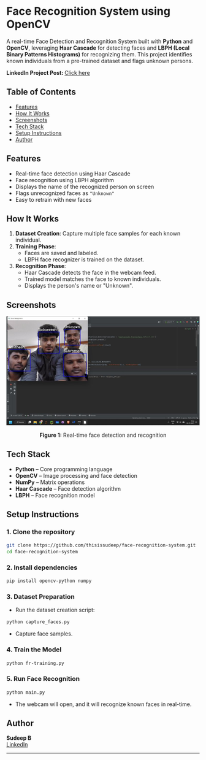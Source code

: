 # Face Recognition System using OpenCV

A real-time Face Detection and Recognition System built with **Python** and **OpenCV**, leveraging **Haar Cascade** for detecting faces and **LBPH (Local Binary Patterns Histograms)** for recognizing them. This project identifies known individuals from a pre-trained dataset and flags unknown persons.

<strong>LinkedIn Project Post: </strong>[Click here](https://www.linkedin.com/posts/thisissudeep_python-computervision-opencv-activity-7290931300725665792-82Ip)



## Table of Contents

- [Features](#features)
- [How It Works](#how-it-works)
- [Screenshots](#screenshots)
- [Tech Stack](#tech-stack)
- [Setup Instructions](#setup-instructions)
- [Author](#author)



## Features

- Real-time face detection using Haar Cascade
- Face recognition using LBPH algorithm
- Displays the name of the recognized person on screen
- Flags unrecognized faces as `"Unknown"`
- Easy to retrain with new faces



## How It Works

1. **Dataset Creation**: Capture multiple face samples for each known individual.
2. **Training Phase**:
   - Faces are saved and labeled.
   - LBPH face recognizer is trained on the dataset.
3. **Recognition Phase**:
   - Haar Cascade detects the face in the webcam feed.
   - Trained model matches the face to known individuals.
   - Displays the person's name or "Unknown".



## Screenshots

<div align="center">
  <img src="./assets/recognition.jpg" alt="Recognition" width="600">
  <p><strong>Figure 1:</strong> Real-time face detection and recognition</p>
</div>


##  Tech Stack

- **Python** – Core programming language
- **OpenCV** – Image processing and face detection
- **NumPy** – Matrix operations
- **Haar Cascade** – Face detection algorithm
- **LBPH** – Face recognition model



## Setup Instructions

### 1. Clone the repository

```bash
git clone https://github.com/thisissudeep/face-recognition-system.git
cd face-recognition-system
```

### 2. Install dependencies

```bash
pip install opencv-python numpy
```

### 3. Dataset Preparation

- Run the dataset creation script:

```bash
python capture_faces.py
```

- Capture face samples.

### 4. Train the Model

```bash
python fr-training.py
```


### 5. Run Face Recognition

```bash
python main.py
```

- The webcam will open, and it will recognize known faces in real-time.



## Author

**Sudeep B**  
[LinkedIn](https://linkedin.com/in/thisissudeep)


---
